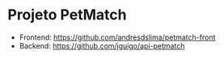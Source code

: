 # Projeto PetMatch

- Frontend: https://github.com/andresdslima/petmatch-front
- Backend: https://github.com/jguigo/api-petmatch
